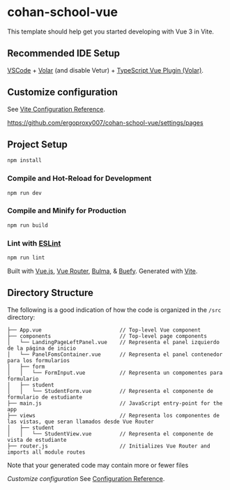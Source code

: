 # cohan-school-vue

This template should help get you started developing with Vue 3 in Vite.

## Recommended IDE Setup

[VSCode](https://code.visualstudio.com/) + [Volar](https://marketplace.visualstudio.com/items?itemName=Vue.volar) (and disable Vetur) + [TypeScript Vue Plugin (Volar)](https://marketplace.visualstudio.com/items?itemName=Vue.vscode-typescript-vue-plugin).

## Customize configuration

See [Vite Configuration Reference](https://vitejs.dev/config/).

https://github.com/ergoproxy007/cohan-school-vue/settings/pages

## Project Setup

```sh
npm install
```

### Compile and Hot-Reload for Development

```sh
npm run dev
```

### Compile and Minify for Production

```sh
npm run build
```

### Lint with [ESLint](https://eslint.org/)

```sh
npm run lint
```

Built with [Vue.js](https://vuejs.org/), [Vue Router](https://router.vuejs.org/), [Bulma](https://buefy.org/), & [Buefy](https://buefy.org/). Generated with [Vite](https://vite.dev).


## Directory Structure
The following is a good indication of how the code is organized in the `/src` directory:

```
├── App.vue                         // Top-level Vue component
├── components                      // Top-level page components
│   └── LandingPageLeftPanel.vue    // Representa el panel izquierdo de la página de inicio
│   └── PanelFomsContainer.vue      // Representa el panel contenedor para los formularios
│   ├── form
│   │   └── FormInput.vue           // Representa un compomentes para formulario
│   ├── student
│   │   └── StudentForm.vue         // Representa el componente de formulario de estudiante
├── main.js                         // JavaScript entry-point for the app
├── views                           // Representa los componentes de las vistas, que seran llamados desde Vue Router
│   ├── student
│   │   └── StudentView.vue         // Representa el componente de vista de estudiante
├── router.js                       // Initializes Vue Router and imports all module routes
```

Note that your generated code may contain more or fewer files

*Customize configuration*
See [Configuration Reference](https://cli.vuejs.org/config/).